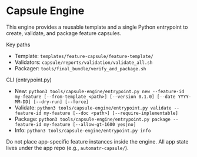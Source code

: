 Capsule Engine
===============

This engine provides a reusable template and a single Python entrypoint to create, validate, and package feature capsules.

Key paths
- Template: `templates/feature-capsule/feature-template/`
- Validators: `capsule/reports/validation/validate_all.sh`
- Packager: `tools/final_bundle/verify_and_package.sh`

CLI (entrypoint.py)
- New: `python3 tools/capsule-engine/entrypoint.py new --feature-id my-feature [--from-template <path>] [--version 0.1.0] [--date YYYY-MM-DD] [--dry-run] [--force]`
- Validate: `python3 tools/capsule-engine/entrypoint.py validate --feature-id my-feature [--doc <path>] [--require-implementable]`
- Package: `python3 tools/capsule-engine/entrypoint.py package --feature-id my-feature [--allow-gt-1600 yes|no]`
- Info: `python3 tools/capsule-engine/entrypoint.py info`

Do not place app-specific feature instances inside the engine. All app state lives under the app repo (e.g., `automatr-capsule/`).


